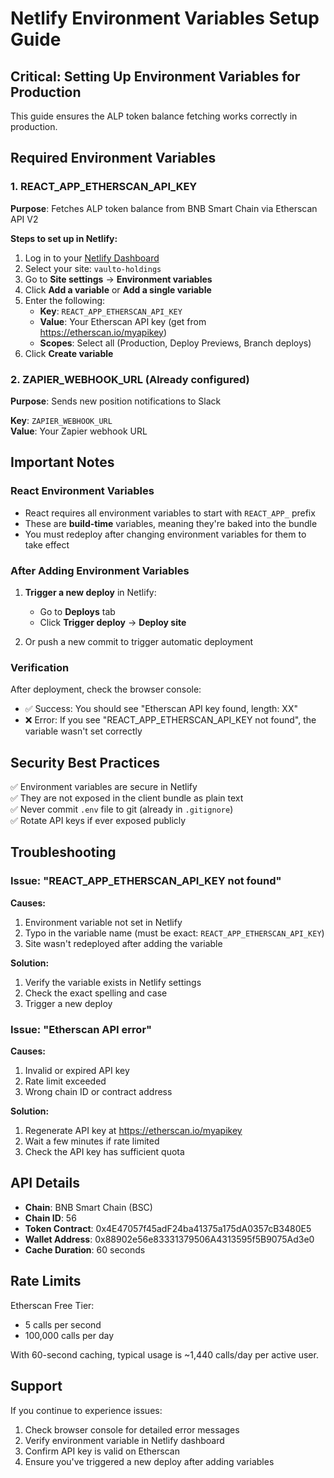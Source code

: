 # Netlify Environment Variables Setup Guide

## Critical: Setting Up Environment Variables for Production

This guide ensures the ALP token balance fetching works correctly in production.

## Required Environment Variables

### 1. REACT_APP_ETHERSCAN_API_KEY

**Purpose**: Fetches ALP token balance from BNB Smart Chain via Etherscan API V2

**Steps to set up in Netlify:**

1. Log in to your [Netlify Dashboard](https://app.netlify.com/)
2. Select your site: `vaulto-holdings`
3. Go to **Site settings** → **Environment variables**
4. Click **Add a variable** or **Add a single variable**
5. Enter the following:
   - **Key**: `REACT_APP_ETHERSCAN_API_KEY`
   - **Value**: Your Etherscan API key (get from https://etherscan.io/myapikey)
   - **Scopes**: Select all (Production, Deploy Previews, Branch deploys)
6. Click **Create variable**

### 2. ZAPIER_WEBHOOK_URL (Already configured)

**Purpose**: Sends new position notifications to Slack

**Key**: `ZAPIER_WEBHOOK_URL`  
**Value**: Your Zapier webhook URL

## Important Notes

### React Environment Variables
- React requires all environment variables to start with `REACT_APP_` prefix
- These are **build-time** variables, meaning they're baked into the bundle
- You must redeploy after changing environment variables for them to take effect

### After Adding Environment Variables

1. **Trigger a new deploy** in Netlify:
   - Go to **Deploys** tab
   - Click **Trigger deploy** → **Deploy site**
   
2. Or push a new commit to trigger automatic deployment

### Verification

After deployment, check the browser console:
- ✅ Success: You should see "Etherscan API key found, length: XX"
- ❌ Error: If you see "REACT_APP_ETHERSCAN_API_KEY not found", the variable wasn't set correctly

## Security Best Practices

✅ Environment variables are secure in Netlify  
✅ They are not exposed in the client bundle as plain text  
✅ Never commit `.env` file to git (already in `.gitignore`)  
✅ Rotate API keys if ever exposed publicly  

## Troubleshooting

### Issue: "REACT_APP_ETHERSCAN_API_KEY not found"

**Causes:**
1. Environment variable not set in Netlify
2. Typo in the variable name (must be exact: `REACT_APP_ETHERSCAN_API_KEY`)
3. Site wasn't redeployed after adding the variable

**Solution:**
1. Verify the variable exists in Netlify settings
2. Check the exact spelling and case
3. Trigger a new deploy

### Issue: "Etherscan API error"

**Causes:**
1. Invalid or expired API key
2. Rate limit exceeded
3. Wrong chain ID or contract address

**Solution:**
1. Regenerate API key at https://etherscan.io/myapikey
2. Wait a few minutes if rate limited
3. Check the API key has sufficient quota

## API Details

- **Chain**: BNB Smart Chain (BSC)
- **Chain ID**: 56
- **Token Contract**: 0x4E47057f45adF24ba41375a175dA0357cB3480E5
- **Wallet Address**: 0x88902e56e83331379506A4313595f5B9075Ad3e0
- **Cache Duration**: 60 seconds

## Rate Limits

Etherscan Free Tier:
- 5 calls per second
- 100,000 calls per day

With 60-second caching, typical usage is ~1,440 calls/day per active user.

## Support

If you continue to experience issues:
1. Check browser console for detailed error messages
2. Verify environment variable in Netlify dashboard
3. Confirm API key is valid on Etherscan
4. Ensure you've triggered a new deploy after adding variables

